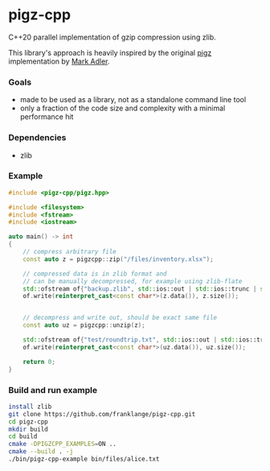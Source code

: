 # pigz-cpp
C++20 parallel implementation of gzip compression using zlib.

This library's approach is heavily inspired by the original
[pigz](https://github.com/madler/pigz) implementation by
[Mark Adler](https://en.wikipedia.org/wiki/Mark_Adler).



### Goals
* made to be used as a library, not as a standalone command line tool
* only a fraction of the code size and complexity with a minimal performance hit

### Dependencies
* zlib

### Example
```c++
#include <pigz-cpp/pigz.hpp>

#include <filesystem>
#include <fstream>
#include <iostream>

auto main() -> int
{
    // compress arbitrary file
    const auto z = pigzcpp::zip("/files/inventory.xlsx");

    // compressed data is in zlib format and
    // can be manually decompressed, for example using zlib-flate
    std::ofstream of{"backup.zlib", std::ios::out | std::ios::trunc | std::ios::binary};
    of.write(reinterpret_cast<const char*>(z.data()), z.size());


    // decompress and write out, should be exact same file
    const auto uz = pigzcpp::unzip(z);

    std::ofstream of{"test/roundtrip.txt", std::ios::out | std::ios::trunc | std::ios::binary};
    of.write(reinterpret_cast<const char*>(uz.data()), uz.size());

    return 0;
}
```

### Build and run example
```bash
install zlib
git clone https://github.com/franklange/pigz-cpp.git
cd pigz-cpp
mkdir build
cd build
cmake -DPIGZCPP_EXAMPLES=ON ..
cmake --build . -j
./bin/pigz-cpp-example bin/files/alice.txt

```